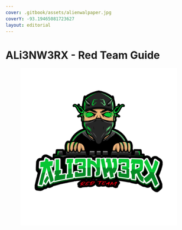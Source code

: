```yaml
---
cover: .gitbook/assets/alienwalpaper.jpg
coverY: -93.19465081723627
layout: editorial
---
```


# ALi3NW3RX - Red Team Guide

<figure><img src=".gitbook/assets/gaming-logo-maker-featuring-robotic-animal-graphics-1028-el1 (2).png" alt=""><figcaption></figcaption></figure>

